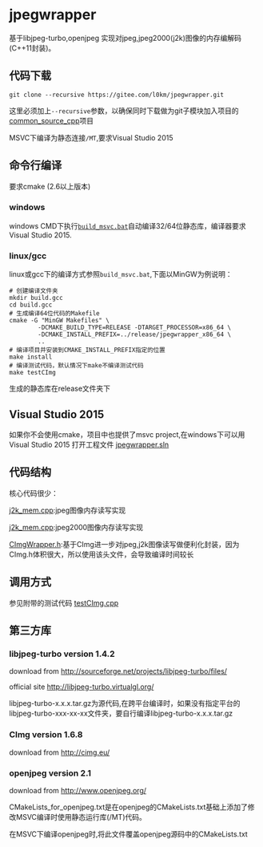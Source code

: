 # jpegwrapper

基于libjpeg-turbo,openjpeg 实现对jpeg,jpeg2000(j2k)图像的内存编解码(C++11封装)。


## 代码下载

    git clone --recursive https://gitee.com/l0km/jpegwrapper.git

这里必须加上`--recursive`参数，以确保同时下载做为git子模块加入项目的[common_source_cpp](https://gitee.com/l0km/common_source_cpp)项目

MSVC下编译为静态连接`/MT`,要求Visual Studio 2015

## 命令行编译

要求cmake (2.6以上版本)
### windows
windows CMD下执行[`build_msvc.bat`](build_msvc.bat)自动编译32/64位静态库，编译器要求Visual Studio 2015.

### linux/gcc

linux或gcc下的编译方式参照`build_msvc.bat`,下面以MinGW为例说明：

	# 创建编译文件夹
	mkdir build.gcc
	cd build.gcc
	# 生成编译64位代码的Makefile
	cmake -G "MinGW Makefiles" \
			-DCMAKE_BUILD_TYPE=RELEASE -DTARGET_PROCESSOR=x86_64 \ 
			-DCMAKE_INSTALL_PREFIX=../release/jpegwrapper_x86_64 \ 
			..
	# 编译项目并安装到CMAKE_INSTALL_PREFIX指定的位置
	make install
	# 编译测试代码，默认情况下make不编译测试代码
	make testCImg


生成的静态库在release文件夹下

## Visual Studio 2015

如果你不会使用cmake，项目中也提供了msvc project,在windows下可以用Visual Studio 2015 打开工程文件 [jpegwrapper.sln](project.vs2015/jpegwrapper.sln)

## 代码结构

核心代码很少：

[j2k_mem.cpp](jpegwrapper/jpeg_mem.cpp):jpeg图像内存读写实现

[j2k_mem.cpp](jpegwrapper/j2k_mem.cpp):jpeg2000图像内存读写实现

[CImgWrapper.h](jpegwrapper/CImgWrapper.h):基于CImg进一步对jpeg,j2k图像读写做便利化封装，因为CImg.h体积很大，所以使用该头文件，会导致编译时间较长

## 调用方式

参见附带的测试代码 [testCImg.cpp](jpegwrapper/testCImg.cpp)


## 第三方库

### libjpeg-turbo version 1.4.2

download from http://sourceforge.net/projects/libjpeg-turbo/files/

official site http://libjpeg-turbo.virtualgl.org/

libjpeg-turbo-x.x.x.tar.gz为源代码,在跨平台编译时，如果没有指定平台的libjpeg-turbo-xxx-xx-xx文件夹，要自行编译libjpeg-turbo-x.x.x.tar.gz

### CImg version 1.6.8

download from http://cimg.eu/

### openjpeg version 2.1

download from http://www.openjpeg.org/

CMakeLists_for_openjpeg.txt是在openjpeg的CMakeLists.txt基础上添加了修改MSVC编译时使用静态运行库(/MT)代码。

在MSVC下编译openjpeg时,将此文件覆盖openjpeg源码中的CMakeLists.txt


